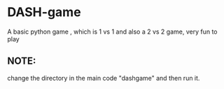 # DASH-game
A basic python game , which is 1 vs 1 and also a 2 vs 2 game, very fun to play

## NOTE:
change the directory in the main code "dashgame" and then run it.
